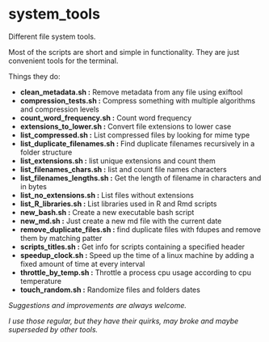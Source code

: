 
# system_tools

Different file system tools.

Most of the scripts are short and simple in functionality.
They are just convenient tools for the terminal.

Things they do:


- **clean_metadata.sh           :**   Remove metadata from any file using exiftool
- **compression_tests.sh        :**   Compress something with multiple algorithms and compression levels
- **count_word_frequency.sh     :**   Count word frequency
- **extensions_to_lower.sh      :**   Convert file extensions to lower case
- **list_compressed.sh          :**   List compressed files by looking for mime type
- **list_duplicate_filenames.sh :**   Find duplicate filenames recursively in a folder structure
- **list_extensions.sh          :**   list unique extensions and count them
- **list_filenames_chars.sh     :**   list and count file names characters 
- **list_filenames_lengths.sh   :**   Get the length of filename in characters and in bytes
- **list_no_extensions.sh       :**   List files without extensions
- **list_R_libraries.sh         :**   List libraries used in R and Rmd scripts
- **new_bash.sh                 :**   Create a new executable bash script
- **new_md.sh                   :**   Just create a new md file with the current date
- **remove_duplicate_files.sh   :**   find duplicate files with fdupes and remove them by matching patter
- **scripts_titles.sh           :**   Get info for scripts containing a specified header
- **speedup_clock.sh            :**   Speed up the time of a linux machine by adding a fixed amount of time at every interval
- **throttle_by_temp.sh         :**   Throttle a process cpu usage according to cpu temperature
- **touch_random.sh             :**   Randomize files and folders dates



*Suggestions and improvements are always welcome.*

*I use those regular, but they have their quirks, may broke and maybe superseded by other tools.*
